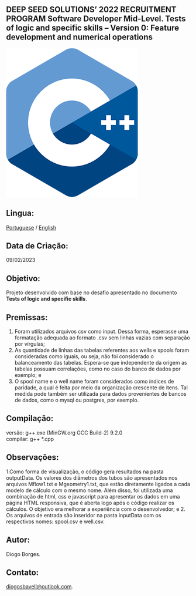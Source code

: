 DEEP SEED SOLUTIONS’ 2022 RECRUITMENT PROGRAM
Software Developer Mid-Level.
Tests of logic and specific skills – Version 0: Feature development and numerical operations
--------------------------------------------------------------------------------------------
![This is an image](outputData/assets/c.png)

Lingua:
----------------

[Portuguese](/README.md) / [English](/READMEN.md)

Data de Criação:
----------------
09/02/2023

Objetivo:
---------
Projeto desenvolvido com base no desafio apresentado no documento **Tests of logic and specific skills**.

Premissas:
------------
1. Foram utilizados arquivos csv como input. Dessa forma, esperasse uma formatação adequada
ao formato .csv sem linhas vazias com separação por vírgulas;
2. As quantidade de linhas das tabelas referentes aos wells e spools foram consideradas como iguais,
ou seja, não foi considerado o balanceamento das tabelas. Espera-se que independente da origem as
tabelas possuam correlações, como no caso do banco de dados por exemplo; e
3. O spool name e o well name foram considerados como índices de paridade, a qual é feita por meio
da organização crescente de itens. Tal medida pode também ser utilizada para dados provenientes
de bancos de dados, como o mysql ou postgres, por exemplo.

Compilação:
-----------
versão: g++.exe (MinGW.org GCC Build-2) 9.2.0 <br />
compilar: g++ *.cpp

Observações:
------------
1.Como forma de visualização, o código gera resultados na pasta outputData. Os valores dos diâmetros dos tubos são apresentados nos arquivos Mflow1.txt e Mgeometry1.txt, que estão diretamente ligados a cada modelo de cálculo com o mesmo nome. Além disso, foi utilizada uma combinação de html, css e javascript para apresentar os dados em uma página HTML responsiva, que é aberta logo após o código realizar os cálculos. O objetivo era melhorar a experiência com o desenvolvedor; e
2. Os arquivos de entrada são inseridor na pasta inputData com os respectivos nomes: spool.csv e well.csv. 

Autor:
------
Diogo Borges.

Contato:
--------
diogosbavell@outlook.com.